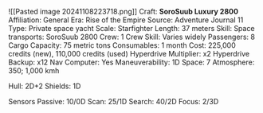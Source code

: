 ![[Pasted image 20241108223718.png]]
Craft: **SoroSuub Luxury 2800**
Affiliation: General
Era: Rise of the Empire
Source: Adventure Journal 11
Type: Private space yacht
Scale: Starfighter
Length: 37 meters
Skill: Space transports: SoroSuub 2800
Crew: 1
Crew Skill: Varies widely
Passengers: 8
Cargo Capacity: 75 metric tons
Consumables: 1 month
Cost: 225,000 credits (new), 110,000 credits (used)
Hyperdrive Multiplier: x2
Hyperdrive Backup: x12
Nav Computer: Yes
Maneuverability: 1D
Space: 7
Atmosphere: 350; 1,000 kmh

Hull: 2D+2
Shields: 1D

Sensors
Passive: 10/0D
Scan: 25/1D
Search: 40/2D
Focus: 2/3D